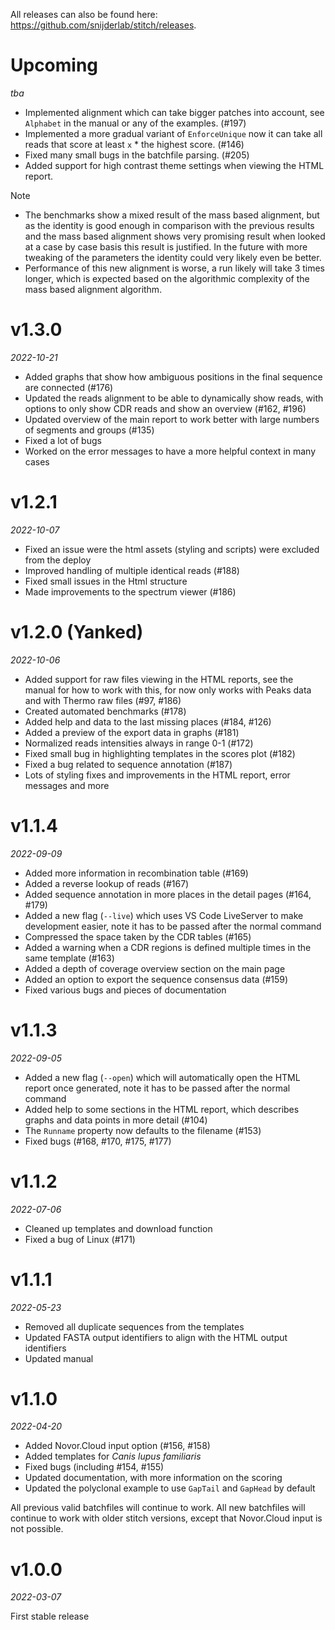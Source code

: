All releases can also be found here: https://github.com/snijderlab/stitch/releases.

# Upcoming
_tba_

* Implemented alignment which can take bigger patches into account, see `Alphabet` in the manual or any of the examples. (#197)
* Implemented a more gradual variant of `EnforceUnique` now it can take all reads that score at least `x` * the highest score. (#146)
* Fixed many small bugs in the batchfile parsing. (#205)
* Added support for high contrast theme settings when viewing the HTML report.

Note
* The benchmarks show a mixed result of the mass based alignment, but as the identity is good enough in comparison with the previous results and the mass based alignment shows very promising result when looked at a case by case basis this result is justified. In the future with more tweaking of the parameters the identity could very likely even be better.
* Performance of this new alignment is worse, a run likely will take 3 times longer, which is expected based on the algorithmic complexity of the mass based alignment algorithm.

# v1.3.0
_2022-10-21_

* Added graphs that show how ambiguous positions in the final sequence are connected (#176)
* Updated the reads alignment to be able to dynamically show reads, with options to only show CDR reads and show an overview (#162, #196)
* Updated overview of the main report to work better with large numbers of segments and groups (#135)
* Fixed a lot of bugs 
* Worked on the error messages to have a more helpful context in many cases

# v1.2.1
_2022-10-07_

* Fixed an issue were the html assets (styling and scripts) were excluded from the deploy
* Improved handling of multiple identical reads (#188)
* Fixed small issues in the Html structure
* Made improvements to the spectrum viewer (#186)

# v1.2.0 (Yanked)
_2022-10-06_

* Added support for raw files viewing in the HTML reports, see the manual for how to work with this, for now only works with Peaks data and with Thermo raw files (#97, #186)
* Created automated benchmarks (#178)
* Added help and data to the last missing places (#184, #126)
* Added a preview of the export data in graphs (#181)
* Normalized reads intensities always in range 0-1 (#172)
* Fixed small bug in highlighting templates in the scores plot (#182)
* Fixed a bug related to sequence annotation (#187)
* Lots of styling fixes and improvements in the HTML report, error messages and more

# v1.1.4
_2022-09-09_

* Added more information in recombination table (#169)
* Added a reverse lookup of reads (#167)
* Added sequence annotation in more places in the detail pages (#164, #179)
* Added a new flag (`--live`) which uses VS Code LiveServer to make development easier, note it has to be passed after the normal command
* Compressed the space taken by the CDR tables (#165)
* Added a warning when a CDR regions is defined multiple times in the same template (#163)
* Added a depth of coverage overview section on the main page
* Added an option to export the sequence consensus data (#159)
* Fixed various bugs and pieces of documentation

# v1.1.3
_2022-09-05_

* Added a new flag (`--open`) which will automatically open the HTML report once generated, note it has to be passed after the normal command
* Added help to some sections in the HTML report, which describes graphs and data points in more detail (#104)
* The `Runname` property now defaults to the filename (#153)
* Fixed bugs (#168, #170, #175, #177)

# v1.1.2
_2022-07-06_

* Cleaned up templates and download function
* Fixed a bug of Linux (#171)

# v1.1.1
_2022-05-23_

* Removed all duplicate sequences from the templates
* Updated FASTA output identifiers to align with the HTML output identifiers
* Updated manual

# v1.1.0
_2022-04-20_

* Added Novor.Cloud input option (#156, #158)
* Added templates for _Canis lupus familiaris_
* Fixed bugs (including #154, #155)
* Updated documentation, with more information on the scoring
* Updated the polyclonal example to use `GapTail` and `GapHead` by default

All previous valid batchfiles will continue to work. All new batchfiles will continue to work with older stitch versions, except that Novor.Cloud input is not possible.

# v1.0.0
_2022-03-07_

First stable release